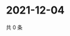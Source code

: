 # 2021-12-04

共 0 条

<!-- BEGIN WEIBO -->
<!-- 最后更新时间 Sat Dec 04 2021 21:19:29 GMT+0800 (China Standard Time) -->

<!-- END WEIBO -->
